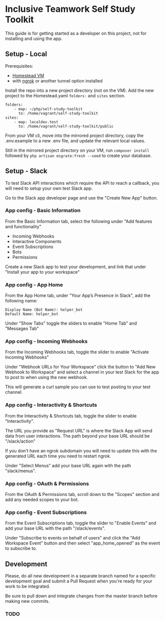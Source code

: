 # Inclusive Teamwork Self Study Toolkit

This guide is for getting started as a developer on this project, not for installing and using the app.

## Setup - Local
Prerequisites:
- [Homestead VM](https://laravel.com/docs/7.x/homestead)
- with [ngrok](https://ngrok.com/) or another tunnel option installed

Install the repo into a new project directory (not on the VM). Add the new project to the Homestead.yaml `folders:` and `sites` section.
```
folders:
    - map: ~/php/self-study-toolkit
      to: /home/vagrant/self-study-toolkit
sites:
    - map: localdev.test
      to: /home/vagrant/self-study-toolkit/public
```

From your VM cli, move into the mirrored project directory, copy the .env.example to a new .env file, and update the relevant local values.

Still in the mirrored project directory on your VM, run `composer install` followed by `php artisan migrate:fresh --seed` to create your database.

## Setup - Slack
To test Slack API interactions which require the API to reach a callback, you will need to setup your own test Slack app.

Go to the Slack app developer page and use the "Create New App" button.

### App config - Basic Information
From the Basic Information tab, select the following under "Add features and functionality"
- Incoming Webhooks
- Interactive Components
- Event Subscriptions
- Bots
- Permissions

Create a new Slack app to test your development, and link that under "Install your app to your workspace"

### App config - App Home
From the App Home tab, under "Your App’s Presence in Slack", add the following name:
```
Display Name (Bot Name): helper_bot
Default Name: helper_bot
```

Under "Show Tabs" toggle the sliders to enable "Home Tab" and "Messages Tab"

### App config - Incoming Webhooks
From the Incoming Webhooks tab, toggle the slider to enable "Activate Incoming Webhooks"

Under "Webhook URLs for Your Workspace" click the button to "Add New Webhook to Workspace" and select a channel in your test Slack for the app to post to when using the new webhook.

This will generate a curl sample you can use to test posting to your test channel.

### App config - Interactivity & Shortcuts
From the Interactivity & Shortcuts tab, toggle the slider to enable "Interactivity". 

The URL you provide as "Request URL" is where the Slack App will send data from user interactions. The path beyond your base URL should be "/slack/action" 

If you don't have an ngrok subdomain you will need to update this with the generated URL each time you need to restart ngrok.

Under "Select Menus" add your base URL again with the path "slack/menus".

### App config - OAuth & Permissions
From the OAuth & Permissions tab, scroll down to the "Scopes" section and add any needed scopes to your bot.

### App config - Event Subscriptions
From the Event Subscriptions tab, toggle the slider to "Enable Events" and add your base URL with the path "/slack/events".

Under "Subscribe to events on behalf of users" and click the "Add Workspace Event" button and then select "app_home_opened" as the event to subscribe to.

## Development
Please, do all new development in a separate branch named for a specific development goal and submit a Pull Request when you're ready for your work to be integrated.

Be sure to pull down and integrate changes from the master branch before making new commits.

### TODO

